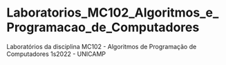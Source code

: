 # Laboratorios_MC102_Algoritmos_e_Programacao_de_Computadores
Laboratórios da disciplina MC102 - Algoritmos de Programação de Computadores 1s2022 - UNICAMP
